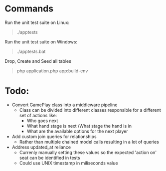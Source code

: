 # Commands

Run the unit test suite on Linux:

>./apptests

Run the unit test suite on Windows:

>./apptests.bat

Drop, Create and Seed all tables

> php application.php app:build-env

# Todo:

- Convert GamePlay class into a middleware pipeline
    - Class can be divided into different classes responsible for a different set of actions like:
        - Who goes next
        - What hand stage is next /What stage the hand is in
        - What are the available options for the next player
- Add custom join queries for relationships
    - Rather than multiple chained model calls resulting in a lot of queries
- Address updated_at reliance
    - Currenly manually setting these values so the expected 'action on' seat can be identified in tests
    - Could use UNIX timestamp in miliseconds value